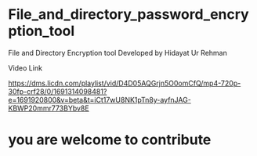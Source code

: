 # File_and_directory_password_encryption_tool
File and Directory Encryption tool Developed by Hidayat Ur Rehman

Video Link

https://dms.licdn.com/playlist/vid/D4D05AQGrjn5O0omCfQ/mp4-720p-30fp-crf28/0/1691314098481?e=1691920800&v=beta&t=iCt17wU8NK1pTn8y-ayfnJAG-KBWP20mmr773BYbv8E

# you are welcome to contribute
